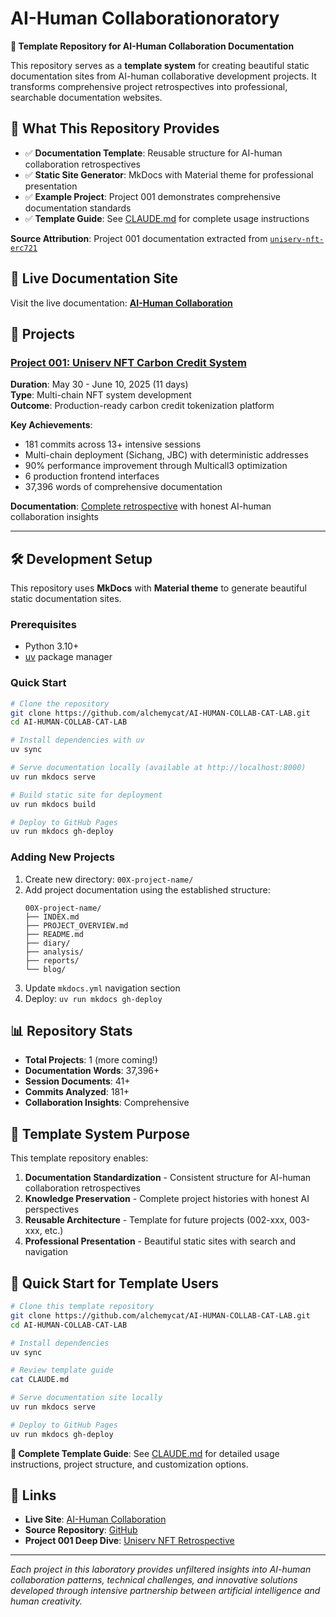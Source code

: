 # AI-Human Collaborationoratory

**🔧 Template Repository for AI-Human Collaboration Documentation**

This repository serves as a **template system** for creating beautiful static documentation sites from AI-human collaborative development projects. It transforms comprehensive project retrospectives into professional, searchable documentation websites.

## 📖 What This Repository Provides

- ✅ **Documentation Template**: Reusable structure for AI-human collaboration retrospectives  
- ✅ **Static Site Generator**: MkDocs with Material theme for professional presentation
- ✅ **Example Project**: Project 001 demonstrates comprehensive documentation standards
- ✅ **Template Guide**: See [CLAUDE.md](CLAUDE.md) for complete usage instructions

**Source Attribution**: Project 001 documentation extracted from [`uniserv-nft-erc721`](https://github.com/alchemycat/uniserv-nft-erc721)

## 🚀 Live Documentation Site

Visit the live documentation: **[AI-Human Collaboration](https://alchemycat.github.io/AI-HUMAN-COLLAB-CAT-LAB/)**

## 📁 Projects

### [Project 001: Uniserv NFT Carbon Credit System](001-uniserv-nft-carbon-credit/)
**Duration**: May 30 - June 10, 2025 (11 days)  
**Type**: Multi-chain NFT system development  
**Outcome**: Production-ready carbon credit tokenization platform

**Key Achievements**:
- 181 commits across 13+ intensive sessions
- Multi-chain deployment (Sichang, JBC) with deterministic addresses
- 90% performance improvement through Multicall3 optimization
- 6 production frontend interfaces
- 37,396 words of comprehensive documentation

**Documentation**: [Complete retrospective](001-uniserv-nft-carbon-credit/INDEX.md) with honest AI-human collaboration insights

---

## 🛠️ Development Setup

This repository uses **MkDocs** with **Material theme** to generate beautiful static documentation sites.

### Prerequisites
- Python 3.10+
- [uv](https://github.com/astral-sh/uv) package manager

### Quick Start

```bash
# Clone the repository
git clone https://github.com/alchemycat/AI-HUMAN-COLLAB-CAT-LAB.git
cd AI-HUMAN-COLLAB-CAT-LAB

# Install dependencies with uv
uv sync

# Serve documentation locally (available at http://localhost:8000)
uv run mkdocs serve

# Build static site for deployment
uv run mkdocs build

# Deploy to GitHub Pages
uv run mkdocs gh-deploy
```

### Adding New Projects

1. Create new directory: `00X-project-name/`
2. Add project documentation using the established structure:
   ```
   00X-project-name/
   ├── INDEX.md
   ├── PROJECT_OVERVIEW.md
   ├── README.md
   ├── diary/
   ├── analysis/
   ├── reports/
   └── blog/
   ```
3. Update `mkdocs.yml` navigation section
4. Deploy: `uv run mkdocs gh-deploy`

## 📊 Repository Stats

- **Total Projects**: 1 (more coming!)
- **Documentation Words**: 37,396+
- **Session Documents**: 41+
- **Commits Analyzed**: 181+
- **Collaboration Insights**: Comprehensive

## 🎯 Template System Purpose

This template repository enables:

1. **Documentation Standardization** - Consistent structure for AI-human collaboration retrospectives
2. **Knowledge Preservation** - Complete project histories with honest AI perspectives
3. **Reusable Architecture** - Template for future projects (002-xxx, 003-xxx, etc.)
4. **Professional Presentation** - Beautiful static sites with search and navigation

## 🚀 Quick Start for Template Users

```bash
# Clone this template repository
git clone https://github.com/alchemycat/AI-HUMAN-COLLAB-CAT-LAB.git
cd AI-HUMAN-COLLAB-CAT-LAB

# Install dependencies
uv sync

# Review template guide
cat CLAUDE.md

# Serve documentation site locally
uv run mkdocs serve

# Deploy to GitHub Pages
uv run mkdocs gh-deploy
```

**📘 Complete Template Guide**: See [CLAUDE.md](CLAUDE.md) for detailed usage instructions, project structure, and customization options.

## 🔗 Links

- **Live Site**: [AI-Human Collaboration](https://alchemycat.github.io/AI-HUMAN-COLLAB-CAT-LAB/)
- **Source Repository**: [GitHub](https://github.com/alchemycat/AI-HUMAN-COLLAB-CAT-LAB)
- **Project 001 Deep Dive**: [Uniserv NFT Retrospective](001-uniserv-nft-carbon-credit/INDEX.md)

---

*Each project in this laboratory provides unfiltered insights into AI-human collaboration patterns, technical challenges, and innovative solutions developed through intensive partnership between artificial intelligence and human creativity.*